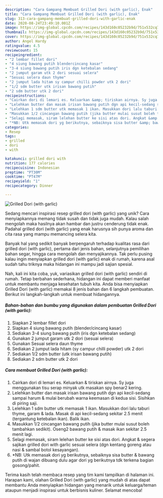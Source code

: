 ```yaml
---
description: "Cara Gampang Membuat Grilled Dori (with garlic), Enak"
title: "Cara Gampang Membuat Grilled Dori (with garlic), Enak"
slug: 313-cara-gampang-membuat-grilled-dori-with-garlic-enak
date: 2020-08-24T23:49:10.001Z
image: https://img-global.cpcdn.com/recipes/143d160c05232b9d/751x532cq70/grilled-dori-with-garlic-foto-resep-utama.jpg
thumbnail: https://img-global.cpcdn.com/recipes/143d160c05232b9d/751x532cq70/grilled-dori-with-garlic-foto-resep-utama.jpg
cover: https://img-global.cpcdn.com/recipes/143d160c05232b9d/751x532cq70/grilled-dori-with-garlic-foto-resep-utama.jpg
author: Angel Hardy
ratingvalue: 4.5
reviewcount: 15
recipeingredient:
- "2 lembar fillet dori"
- "4 siung bawang putih blendercincang kasar"
- "3-4 siung bawang putih iris dgn ketebalan sedang"
- "2 jumput garam utk 2 dori sesuai selera"
- "Sesuai selera daun thyme"
- "2 jumput lada hitam sy campur chilli powder utk 2 dori"
- "1/2 sdm butter utk irisan bawang putih"
- "2 sdm butter utk 2 dori"
recipeinstructions:
- "Cairkan dori di lemari es. Keluarkan &amp; tiriskan airnya. Sy juga menggunakan tisu serap minyak utk masakan spy benar2 kering."
- "Lelehkan butter dan masak irisan bawang putih dgn api kecil-sedang sampai harum &amp; mulai berubah warna keemasan di kedua sisi. Sisihkan di piring saji."
- "Lelehkan 1 sdm butter utk memasak 1 ikan. Masukkan dori lalu taburi thyme, garam &amp; lada. Masak di api kecil-sedang sekitar 2.5 menit (tergantung ketebalan ikan). Balik ikan."
- "Masukkan 1/2 cincangan bawang putih (jika butter mulai susut boleh tambahkan sedikit). Oseng2 bawang putih &amp; masak ikan sekitar 2.5 menit lagi."
- "Selagi memasak, siram lelehan butter ke sisi atas dori. Angkat &amp; segera sajikan grilled dori with garlic sesuai selera (dgn kentang goreng atau nasi &amp; sambal botol kesayangan)."
- "*NB: Utk memasak dori yg berikutnya, sebaiknya sisa butter &amp; bawang putih di wajan dibuang dulu agar dori yg berikutnya tdk terkena bagian gosong/pahit."
categories:
- Resep
tags:
- grilled
- dori
- with

katakunci: grilled dori with 
nutrition: 177 calories
recipecuisine: Indonesian
preptime: "PT30M"
cooktime: "PT47M"
recipeyield: "1"
recipecategory: Dinner

---
```



![Grilled Dori (with garlic)](https://img-global.cpcdn.com/recipes/143d160c05232b9d/751x532cq70/grilled-dori-with-garlic-foto-resep-utama.jpg)

Sedang mencari inspirasi resep grilled dori (with garlic) yang unik? Cara menyiapkannya memang tidak susah dan tidak juga mudah. Kalau salah mengolah maka hasilnya akan hambar dan justru cenderung tidak enak. Padahal grilled dori (with garlic) yang enak harusnya sih punya aroma dan cita rasa yang mampu memancing selera kita.

Banyak hal yang sedikit banyak berpengaruh terhadap kualitas rasa dari grilled dori (with garlic), pertama dari jenis bahan, selanjutnya pemilihan bahan segar, hingga cara mengolah dan menyajikannya. Tak perlu pusing kalau ingin menyiapkan grilled dori (with garlic) enak di rumah, karena asal sudah tahu triknya maka hidangan ini mampu jadi sajian spesial.




Nah, kali ini kita coba, yuk, variasikan grilled dori (with garlic) sendiri di rumah. Tetap berbahan sederhana, hidangan ini dapat memberi manfaat untuk membantu menjaga kesehatan tubuh kita. Anda bisa menyiapkan Grilled Dori (with garlic) memakai 8 jenis bahan dan 6 langkah pembuatan. Berikut ini langkah-langkah untuk membuat hidangannya.

<!--inarticleads1-->

##### Bahan-bahan dan bumbu yang digunakan dalam pembuatan Grilled Dori (with garlic):

1. Siapkan 2 lembar fillet dori
1. Siapkan 4 siung bawang putih (blender/cincang kasar)
1. Sediakan 3-4 siung bawang putih (iris dgn ketebalan sedang)
1. Gunakan 2 jumput garam utk 2 dori (sesuai selera)
1. Gunakan Sesuai selera daun thyme
1. Sediakan 2 jumput lada hitam (sy campur chilli powder) utk 2 dori
1. Sediakan 1/2 sdm butter (utk irisan bawang putih)
1. Sediakan 2 sdm butter utk 2 dori




<!--inarticleads2-->

##### Cara membuat Grilled Dori (with garlic):

1. Cairkan dori di lemari es. Keluarkan &amp; tiriskan airnya. Sy juga menggunakan tisu serap minyak utk masakan spy benar2 kering.
1. Lelehkan butter dan masak irisan bawang putih dgn api kecil-sedang sampai harum &amp; mulai berubah warna keemasan di kedua sisi. Sisihkan di piring saji.
1. Lelehkan 1 sdm butter utk memasak 1 ikan. Masukkan dori lalu taburi thyme, garam &amp; lada. Masak di api kecil-sedang sekitar 2.5 menit (tergantung ketebalan ikan). Balik ikan.
1. Masukkan 1/2 cincangan bawang putih (jika butter mulai susut boleh tambahkan sedikit). Oseng2 bawang putih &amp; masak ikan sekitar 2.5 menit lagi.
1. Selagi memasak, siram lelehan butter ke sisi atas dori. Angkat &amp; segera sajikan grilled dori with garlic sesuai selera (dgn kentang goreng atau nasi &amp; sambal botol kesayangan).
1. *NB: Utk memasak dori yg berikutnya, sebaiknya sisa butter &amp; bawang putih di wajan dibuang dulu agar dori yg berikutnya tdk terkena bagian gosong/pahit.




Terima kasih telah membaca resep yang tim kami tampilkan di halaman ini. Harapan kami, olahan Grilled Dori (with garlic) yang mudah di atas dapat membantu Anda menyiapkan hidangan yang menarik untuk keluarga/teman ataupun menjadi inspirasi untuk berbisnis kuliner. Selamat mencoba!
